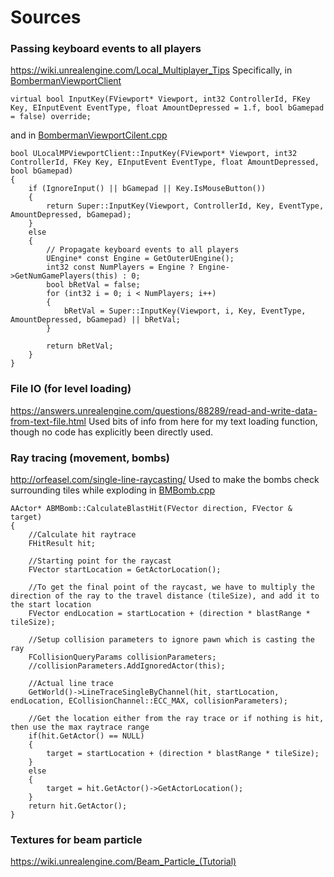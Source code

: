 # Sources

### Passing keyboard events to all players
https://wiki.unrealengine.com/Local_Multiplayer_Tips
Specifically, in [BombermanViewportClient](/Source/Bomberman/Utilities/BombermanViewportCilent.h)
```
virtual bool InputKey(FViewport* Viewport, int32 ControllerId, FKey Key, EInputEvent EventType, float AmountDepressed = 1.f, bool bGamepad = false) override;
```
and in [BombermanViewportCilent.cpp](/Source/Bomberman/Utilities/BombermanViewportCilent.cpp)
```
bool ULocalMPViewportClient::InputKey(FViewport* Viewport, int32 ControllerId, FKey Key, EInputEvent EventType, float AmountDepressed, bool bGamepad)
{
	if (IgnoreInput() || bGamepad || Key.IsMouseButton())
	{
		return Super::InputKey(Viewport, ControllerId, Key, EventType, AmountDepressed, bGamepad);
	}
	else
	{
		// Propagate keyboard events to all players
		UEngine* const Engine = GetOuterUEngine();
		int32 const NumPlayers = Engine ? Engine->GetNumGamePlayers(this) : 0;
		bool bRetVal = false;
		for (int32 i = 0; i < NumPlayers; i++)
		{
			bRetVal = Super::InputKey(Viewport, i, Key, EventType, AmountDepressed, bGamepad) || bRetVal;
		}
 
		return bRetVal;
	}
}
```

### File IO (for level loading)
https://answers.unrealengine.com/questions/88289/read-and-write-data-from-text-file.html
Used bits of info from here for my text loading function, though no code has explicitly been directly used.

### Ray tracing (movement, bombs)
http://orfeasel.com/single-line-raycasting/
Used to make the bombs check surrounding tiles while exploding in [BMBomb.cpp](/Source/Bomberman/Gameplay/BMBomb.cpp)
```
AActor* ABMBomb::CalculateBlastHit(FVector direction, FVector & target)
{
	//Calculate hit raytrace
	FHitResult hit;

	//Starting point for the raycast
	FVector startLocation = GetActorLocation();

	//To get the final point of the raycast, we have to multiply the direction of the ray to the travel distance (tileSize), and add it to the start location
	FVector endLocation = startLocation + (direction * blastRange * tileSize);

	//Setup collision parameters to ignore pawn which is casting the ray
	FCollisionQueryParams collisionParameters;
	//collisionParameters.AddIgnoredActor(this);

	//Actual line trace
	GetWorld()->LineTraceSingleByChannel(hit, startLocation, endLocation, ECollisionChannel::ECC_MAX, collisionParameters);

	//Get the location either from the ray trace or if nothing is hit, then use the max raytrace range
	if(hit.GetActor() == NULL)
	{
		target = startLocation + (direction * blastRange * tileSize);
	}
	else
	{
		target = hit.GetActor()->GetActorLocation();
	}	
	return hit.GetActor();
}
```

### Textures for beam particle
https://wiki.unrealengine.com/Beam_Particle_(Tutorial)
